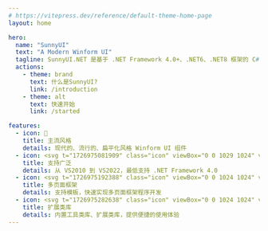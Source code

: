 ```yaml
---
# https://vitepress.dev/reference/default-theme-home-page
layout: home

hero:
  name: "SunnyUI"
  text: "A Modern Winform UI"
  tagline: SunnyUI.NET 是基于 .NET Framework 4.0+、.NET6、.NET8 框架的 C# WinForm UI、开源控件库、工具类库、扩展类库、多页面开发框架
  actions:
    - theme: brand
      text: 什么是SunnyUI?
      link: /introduction
    - theme: alt
      text: 快速开始
      link: /started

features:
  - icon: 🚀
    title: 主流风格
    details: 现代的、流行的、扁平化风格 Winform UI 组件
  - icon: <svg t="1726975081909" class="icon" viewBox="0 0 1029 1024" version="1.1" xmlns="http://www.w3.org/2000/svg" p-id="4711" width="32" height="32"><path d="M166.187235 790.834764l-17.583636 15.010421a42.886918 42.886918 0 0 1-44.38796 6.433038l-77.839756-31.950754A42.886918 42.886918 0 0 1 0.000429 740.871505V283.268092a42.886918 42.886918 0 0 1 26.375454-39.455964l77.839756-31.950754a42.886918 42.886918 0 0 1 44.38796 7.076341l17.583636 15.010422a23.587805 23.587805 0 0 0-33.022926 5.575299 21.443459 21.443459 0 0 0-4.503127 13.08051v518.931705a23.802239 23.802239 0 0 0 23.80224 23.802239 24.445543 24.445543 0 0 0 13.723813-4.503126z" fill="#52218A" p-id="4712"></path><path d="M1029.286456 166.615676v2.35878a40.528137 40.528137 0 0 0-66.260288-31.30745L166.187235 790.834764l-17.583636 15.010421a42.886918 42.886918 0 0 1-44.38796 6.433038l-77.839756-31.950754A42.886918 42.886918 0 0 1 0.000429 740.871505v-3.645388a24.874412 24.874412 0 0 0 24.659978 24.874412 24.445543 24.445543 0 0 0 18.22694-8.362949L707.634572 18.870244A64.330377 64.330377 0 0 1 780.756767 6.433038l212.075809 102.070864A64.330377 64.330377 0 0 1 1029.286456 166.615676z" fill="#6C33AF" p-id="4713"></path><path d="M1029.286456 855.165141V857.738356a64.330377 64.330377 0 0 1-36.45388 57.897339l-212.075809 102.070864a64.330377 64.330377 0 0 1-73.122195-12.437206L42.887347 270.402017a24.874412 24.874412 0 0 0-34.952838-1.929912 25.088847 25.088847 0 0 0-7.93408 18.441375v-3.645388a42.886918 42.886918 0 0 1 26.375454-39.455964l77.839756-31.950754a42.886918 42.886918 0 0 1 44.38796 7.076341l17.583636 15.010422 796.838933 652.524454A40.528137 40.528137 0 0 0 1029.286456 855.165141z" fill="#854CC7" p-id="4714"></path><path d="M707.634572 1005.269353l4.717561 4.074257zM712.352133 14.795987L707.634572 18.870244zM992.832576 108.289467L780.756767 6.433038a64.330377 64.330377 0 0 0-68.404634 8.362949 37.740488 37.740488 0 0 1 52.536475 8.791818 36.882749 36.882749 0 0 1 7.076341 21.443459v933.6482a37.740488 37.740488 0 0 1-59.612816 30.664146 64.330377 64.330377 0 0 0 68.404634 8.362949l212.075809-101.85643A64.330377 64.330377 0 0 0 1029.286456 857.738356V166.401241a64.330377 64.330377 0 0 0-36.45388-58.111774z" fill="#B179F1" p-id="4715"></path></svg>
    title: 支持广泛
    details: 从 VS2010 到 VS2022，最低支持 .NET Framework 4.0
  - icon: <svg t="1726975192388" class="icon" viewBox="0 0 1024 1024" version="1.1" xmlns="http://www.w3.org/2000/svg" p-id="8865" width="32" height="32"><path d="M926.487273 304.756364H97.512727v-172.683637c0-19.013818 15.546182-34.56 34.56-34.56h759.854546c19.013818 0 34.56 15.546182 34.56 34.56v172.683637zM304.756364 926.487273h-172.683637a34.629818 34.629818 0 0 1-34.56-34.56V373.829818h207.243637V926.487273z m587.170909 0H389.073455V373.829818H926.487273v518.097455c0 19.013818-15.546182 34.56-34.56 34.56z" fill="#0094F1" p-id="8866"></path></svg>
    title: 多页面框架
    details: 支持模板，快速实现多页面框架程序开发
  - icon: <svg t="1726975282638" class="icon" viewBox="0 0 1024 1024" version="1.1" xmlns="http://www.w3.org/2000/svg" p-id="14568" width="32" height="32"><path d="M361.6768 891.5456a58.9824 58.9824 0 0 0 59.0336 58.9824c18.2272 0 28.5696-6.656 39.3216-19.6608L778.24 613.0176c24.2688-21.0944 55.1936-15.36 92.7232-16.7424 25.0368 2.304 53.4016-18.3808 74.8544-40.448 18.5856-22.2208 47.6672-67.1744 45.4656-101.4784-3.1744-9.4208-9.5232-12.6464-26.8288 0l-61.44 37.888c-28.3136 14.1824-54.1184-9.9328-65.3312-31.3344-11.8784-22.784-21.4016-52.3264 12.3392-76.1344l68.7104-40.6016c6.9632-3.9424 2.9696-12.1856-1.6896-14.0288-69.1712-18.688-122.0608-8.0896-165.888 31.232-19.1488 17.7664-25.6 40.3968-25.088 73.7792 0 36.9152-4.096 73.8304-25.6 98.2528l-319.1296 318.8224c-7.6288 9.8816-19.6608 25.6-19.6608 39.3216z m39.3216-9.8304A29.5424 29.5424 0 1 1 430.592 911.36a29.5424 29.5424 0 0 1-29.5936-29.5424z" fill="#FF775C" p-id="14569"></path><path d="M365.568 836.864l1.792-2.4576 182.3744-182.8864H163.84c-29.952 0-59.2384 30.464-59.2384 60.416v89.9072c0 29.952 29.2864 59.4944 59.2384 59.4944h185.4464a176.6912 176.6912 0 0 1 16.2816-24.4736z m401.3056-184.32L558.08 861.3376h204.8c29.9008 0 60.3648-29.5424 60.3648-59.4944v-89.856c0-28.7744-27.7504-56.9344-56.32-59.2896zM687.6672 516.608c17.2032-19.6096 19.6096-55.5008 19.7632-84.48 0-6.144 0-12.2368 0.5632-18.3808H163.84c-30.0032 0-59.2896 30.72-59.2896 60.928v90.5728c0 30.1568 29.2864 60.0064 59.2384 60.0064h415.744l108.032-108.6464z m51.8144-174.08a169.3696 169.3696 0 0 1 83.8656-43.1616V233.1648c0-30.208-30.3616-59.0848-60.3648-59.0848H163.84c-29.9008 0-59.2384 28.8768-59.2384 59.0848v90.5216C104.6528 353.8432 133.9904 384 163.84 384h549.4784a96.9216 96.9216 0 0 1 26.1632-41.6256z" fill="#FF775C" p-id="14570"></path><path d="M162.304 231.7824H225.28V321.536H162.304z m0 239.2576H225.28v91.4432H162.304z m0 242.7904H225.28V803.84H162.304z" fill="#FFFFFF" p-id="14571"></path></svg>
    title: 扩展类库
    details: 内置工具类库、扩展类库，提供便捷的使用体验
---
```







